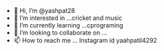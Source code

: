 - 👋 Hi, I’m @yashpat28
- 👀 I’m interested in ...cricket and music
- 🌱 I’m currently learning ...cprograming
- 💞️ I’m looking to collaborate on ...
- 📫 How to reach me ... Instagram id yaahpatil4292

<!---
yashpat28/yashpat28 is a ✨ special ✨ repository because its `README.md` (this file) appears on your GitHub profile.
You can click the Preview link to take a look at your changes.
--->
